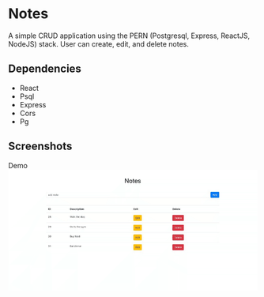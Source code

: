 # Notes

A simple CRUD application using the PERN (Postgresql, Express, ReactJS, NodeJS) stack. User can create, edit, and delete notes. 

## Dependencies
- React
- Psql
- Express
- Cors
- Pg

## Screenshots
Demo
![Demo](https://github.com/patar-nguyen/note_list/blob/master/client/src/images/demo.gif?raw=true)